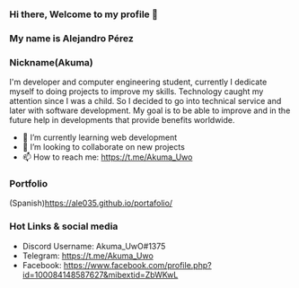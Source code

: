 ### Hi there, Welcome to my profile 👋
### My name is Alejandro Pérez 
### Nickname(Akuma)
I'm developer and computer engineering student, currently I dedicate myself to doing projects to improve my skills. Technology caught my attention since I was a child. So I decided to go into technical service and later with software development. My goal is to be able to improve and in the future help in developments that provide benefits worldwide.

- 🌱 I’m currently learning web development
- 👯 I’m looking to collaborate on new projects
- 📫 How to reach me: https://t.me/Akuma_Uwo

### Portfolio
(Spanish)https://ale035.github.io/portafolio/

### Hot Links & social media
- Discord Username: Akuma_UwO#1375
- Telegram: https://t.me/Akuma_Uwo
- Facebook: https://www.facebook.com/profile.php?id=100084148587627&mibextid=ZbWKwL



<!--
**Ale035/Ale035** is a ✨ _special_ ✨ repository because its `README.md` (this file) appears on your GitHub profile.

Here are some ideas to get you started:

- 🔭 I’m currently working on ...
- 🤔 I’m looking for help with 
- 💬 Ask me about ...
- 😄 Pronouns: ...
- ⚡ Fun fact: ...
-->
